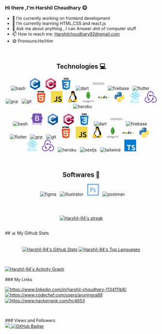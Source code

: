 ### Hi there ,I'm Harshil Choudhary 😋


- 🔭 I’m currently working on frontend development
- 🌱 I’m currently learning HTML,CSS and react.js
- 💬 Ask me about anything , I can Answer alot of computer stuff
- 📫 How to reach me: Harshilchoudhary92@gmail.com
- 😄 Pronouns:He/Him

<!-- [![Harshil's github stats](https://github-readme-stats.vercel.app/api?username=harshil-94&count_private=true&show_icons=true&theme=radical&hide_rank=false)](https://github.com/anuraghazra/github-readme-stats) -->
<!-- 
[![Top Langs](https://github-readme-stats.vercel.app/api/top-langs/?username=harshil-94)](https://github.com/anuraghazra/github-readme-stats) -->


</br>
<h2 align="center">Technologies 💻</h2>
<p align="center"> <img src="https://www.vectorlogo.zone/logos/gnu_bash/gnu_bash-icon.svg" alt="bash" width="40" height="40"/> &nbsp;   <img src="https://raw.githubusercontent.com/devicons/devicon/master/icons/c/c-original.svg" alt="c" width="40" height="40"/> &nbsp; <img src="https://raw.githubusercontent.com/devicons/devicon/master/icons/cplusplus/cplusplus-original.svg" alt="cplusplus" width="40" height="40"/> &nbsp;  <img src="https://raw.githubusercontent.com/devicons/devicon/master/icons/css3/css3-original-wordmark.svg" alt="css3" width="40" height="40"/> &nbsp; <img src="https://www.vectorlogo.zone/logos/dartlang/dartlang-icon.svg" alt="dart" width="40" height="40"/> &nbsp; <img src="https://raw.githubusercontent.com/devicons/devicon/master/icons/express/express-original-wordmark.svg" alt="express" width="40" height="40"/> &nbsp; <img src="https://www.vectorlogo.zone/logos/firebase/firebase-icon.svg" alt="firebase" width="40" height="40"/> &nbsp;  <img src="https://www.vectorlogo.zone/logos/flutterio/flutterio-icon.svg" alt="flutter" width="40" height="40"/> &nbsp;  <img src="https://www.vectorlogo.zone/logos/google_cloud/google_cloud-icon.svg" alt="gcp" width="40" height="40"/> &nbsp;  <img src="https://www.vectorlogo.zone/logos/git-scm/git-scm-icon.svg" alt="git" width="40" height="40"/> &nbsp;  <img src="https://raw.githubusercontent.com/devicons/devicon/master/icons/html5/html5-original-wordmark.svg" alt="html5" width="40" height="40"/> &nbsp; <img src="https://raw.githubusercontent.com/devicons/devicon/master/icons/javascript/javascript-original.svg" alt="javascript" width="40" height="40"/> &nbsp;  <img src="https://raw.githubusercontent.com/devicons/devicon/master/icons/linux/linux-original.svg" alt="linux" width="40" height="40"/> &nbsp; <img src="https://raw.githubusercontent.com/devicons/devicon/master/icons/mongodb/mongodb-original-wordmark.svg" alt="mongodb" width="40" height="40"/> &nbsp; <img src="https://raw.githubusercontent.com/devicons/devicon/master/icons/nodejs/nodejs-original-wordmark.svg" alt="nodejs" width="40" height="40"/> &nbsp; <img src="https://raw.githubusercontent.com/devicons/devicon/master/icons/python/python-original.svg" alt="python" width="40" height="40"/> &nbsp;  <img src="https://raw.githubusercontent.com/devicons/devicon/master/icons/react/react-original-wordmark.svg" alt="react" width="40" height="40"/> &nbsp;  <img src="https://raw.githubusercontent.com/devicons/devicon/master/icons/redux/redux-original.svg" alt="redux" width="40" height="40"/> &nbsp; <img src="https://www.vectorlogo.zone/logos/heroku/heroku-icon.svg" alt="heroku" width="40" height="40"/>  </p>
<p align="center"> <img src="https://www.vectorlogo.zone/logos/gnu_bash/gnu_bash-icon.svg" alt="bash" width="40" height="40"/> &nbsp; <img src="https://raw.githubusercontent.com/devicons/devicon/master/icons/bootstrap/bootstrap-plain-wordmark.svg" alt="bootstrap" width="40" height="40"/> &nbsp;  <img src="https://raw.githubusercontent.com/devicons/devicon/master/icons/c/c-original.svg" alt="c" width="40" height="40"/> &nbsp; <img src="https://raw.githubusercontent.com/devicons/devicon/master/icons/cplusplus/cplusplus-original.svg" alt="cplusplus" width="40" height="40"/> &nbsp;  <img src="https://raw.githubusercontent.com/devicons/devicon/master/icons/css3/css3-original-wordmark.svg" alt="css3" width="40" height="40"/> &nbsp; <img src="https://www.vectorlogo.zone/logos/dartlang/dartlang-icon.svg" alt="dart" width="40" height="40"/> &nbsp; <img src="https://raw.githubusercontent.com/devicons/devicon/master/icons/express/express-original-wordmark.svg" alt="express" width="40" height="40"/> &nbsp; <img src="https://www.vectorlogo.zone/logos/firebase/firebase-icon.svg" alt="firebase" width="40" height="40"/> &nbsp;  <img src="https://www.vectorlogo.zone/logos/flutterio/flutterio-icon.svg" alt="flutter" width="40" height="40"/> &nbsp;  <img src="https://www.vectorlogo.zone/logos/google_cloud/google_cloud-icon.svg" alt="gcp" width="40" height="40"/> &nbsp;  <img src="https://www.vectorlogo.zone/logos/git-scm/git-scm-icon.svg" alt="git" width="40" height="40"/> &nbsp;  <img src="https://raw.githubusercontent.com/devicons/devicon/master/icons/html5/html5-original-wordmark.svg" alt="html5" width="40" height="40"/> &nbsp; <img src="https://raw.githubusercontent.com/devicons/devicon/master/icons/javascript/javascript-original.svg" alt="javascript" width="40" height="40"/> &nbsp;  <img src="https://raw.githubusercontent.com/devicons/devicon/master/icons/linux/linux-original.svg" alt="linux" width="40" height="40"/> &nbsp; <img src="https://raw.githubusercontent.com/devicons/devicon/master/icons/mongodb/mongodb-original-wordmark.svg" alt="mongodb" width="40" height="40"/> &nbsp; <img src="https://raw.githubusercontent.com/devicons/devicon/master/icons/nodejs/nodejs-original-wordmark.svg" alt="nodejs" width="40" height="40"/> &nbsp; <img src="https://raw.githubusercontent.com/devicons/devicon/master/icons/python/python-original.svg" alt="python" width="40" height="40"/> &nbsp;  <img src="https://raw.githubusercontent.com/devicons/devicon/master/icons/react/react-original-wordmark.svg" alt="react" width="40" height="40"/> &nbsp;  <img src="https://raw.githubusercontent.com/devicons/devicon/master/icons/redux/redux-original.svg" alt="redux" width="40" height="40"/> &nbsp; <img src="https://www.vectorlogo.zone/logos/heroku/heroku-icon.svg" alt="heroku" width="40" height="40"/> &nbsp; <img src="https://cdn.worldvectorlogo.com/logos/nextjs-2.svg" alt="nextjs" width="40" height="40"/> &nbsp; <img src="https://www.vectorlogo.zone/logos/tailwindcss/tailwindcss-icon.svg" alt="tailwind" width="40" height="40"/> &nbsp; <img src="https://raw.githubusercontent.com/devicons/devicon/master/icons/typescript/typescript-original.svg" alt="typescript" width="40" height="40"/> </p>
</br>
<h2 align="center">Softwares 📱</h2>
<p align="center"> &nbsp; <img src="https://www.vectorlogo.zone/logos/figma/figma-icon.svg" alt="figma" width="40" height="40"/> &nbsp; <img src="https://www.vectorlogo.zone/logos/adobe_illustrator/adobe_illustrator-icon.svg" alt="illustrator" width="40" height="40"/> &nbsp;  <img src="https://raw.githubusercontent.com/devicons/devicon/master/icons/photoshop/photoshop-line.svg" alt="photoshop" width="40" height="40"/> &nbsp; <img src="https://www.vectorlogo.zone/logos/getpostman/getpostman-icon.svg" alt="postman" width="40" height="40"/>  </p>
</br>
</br>
<p align="center">
    <a href="https://github.com/SubhamRaoniar28/github-readme-streak-stats">
        <img title="🔥 Get streak stats for your profile at git.io/streak-stats" alt="Harshil-94's streak" src="https://github-readme-streak-stats.herokuapp.com/?user=Harshil-94&theme=black-ice&hide_border=true&stroke=0000&background=060A0CD0"/>
    </a>
</p>
</br>
## 📊 My Github Stats
<p align="center">
  <br/>
    <a href="https://github.com/Harshil-94/github-readme-stats"><img alt="Harshil-94's Github Stats" src="https://github-readme-stats.vercel.app/api?username=Harshil-94&show_icons=true&count_private=true&theme=react&hide_border=true&bg_color=0D1117" /></a>
  <a href="https://github.com/Arun89-crypto/github-readme-stats"><img alt="Harshil-94's Top Languages" src="https://github-readme-stats.vercel.app/api/top-langs/?username=Harshil-94&langs_count=8&count_private=true&layout=compact&theme=react&hide_border=true&bg_color=0D1117" /></a>
  <br/>
  </p>
<br/>
<br/>
<a href="https://github.com/Harshil-94/github-readme-activity-graph"><img alt="Harshil-94's Activity Graph" src="https://activity-graph.herokuapp.com/graph?username=Harshil-94&bg_color=0D1117&color=5BCDEC&line=5BCDEC&point=FFFFFF&hide_border=true" /></a>
<br/>
<br/>
### My Links
<br>
<p align="left">
<a href="https://www.linkedin.com/in/harshil-choudhary-1134111b8/" target="blank"><img align="center" src="https://raw.githubusercontent.com/rahuldkjain/github-profile-readme-generator/master/src/images/icons/Social/linked-in-alt.svg" alt="https://www.linkedin.com/in/harshil-choudhary-1134111b8/" height="30" width="40" /></a>
<a href="https://www.freecodecamp.org/Nightwolf94" target="blank"><img align="center" src="https://encrypted-tbn0.gstatic.com/images?q=tbn:ANd9GcQqOgb52FLzPvo0nFrXUw3bJzL1bl-RCqXGbvKsKwpXxbE2GcWwFLV-AXaWZGtX3zC_vL8&usqp=CAU" alt="https://www.codechef.com/users/arunjngra89" height="30" width="40" /></a>
<a href="https://www.hackerrank.com/hc4653" target="blank"><img align="center" src="https://raw.githubusercontent.com/rahuldkjain/github-profile-readme-generator/master/src/images/icons/Social/hackerrank.svg" alt="https://www.hackerrank.com/hc4653" height="30" width="40" /></a>
<!-- <a href="https://auth.geeksforgeeks.org/user/https://auth.geeksforgeeks.org/user/username/practice/" target="blank"><img align="center" src="https://raw.githubusercontent.com/rahuldkjain/github-profile-readme-generator/master/src/images/icons/Social/geeks-for-geeks.svg" alt="https://auth.geeksforgeeks.org/user/username/practice/" height="30" width="40" /></a> -->
</p>
<br/>
<br/>
### Views and Followers
<br>
<a href="https://github.com/Meghna-DAS/github-profile-views-counter">
    <img src="https://komarev.com/ghpvc/?username=Harshil-94">
</a>
<a href="https://github.com/Harshil-94?tab=followers"><img src="https://img.shields.io/github/followers/Harshil-94?label=Followers&style=social" alt="GitHub Badge"></a>
